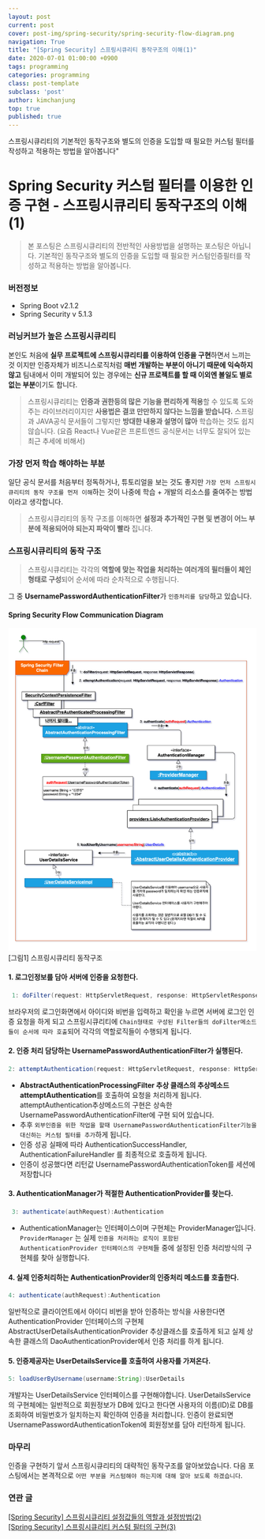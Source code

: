 ```yaml
---
layout: post
current: post
cover: post-img/spring-security/spring-security-flow-diagram.png
navigation: True
title: "[Spring Security] 스프링시큐리티 동작구조의 이해(1)"
date: 2020-07-01 01:00:00 +0900
tags: programming
categories: programming
class: post-template
subclass: 'post'
author: kimchanjung
top: true
published: true
---
```


스프링시큐리티의 기본적인 동작구조와 별도의 인증을 도입할 때 필요한 커스텀 필터를 작성하고 적용하는 방법을 알아봅니다"

# Spring Security 커스텀 필터를 이용한 인증 구현 - 스프링시큐리티 동작구조의 이해(1)
> 본 포스팅은 스프링시큐리티의 전반적인 사용방법을 설명하는 포스팅은 아닙니다. 기본적인 동작구조와 별도의 인증을 도입할 때 필요한 커스텀인증필터를 작성하고 적용하는 방법을 알아봅니다.

### 버전정보
- Spring Boot v2.1.2
- Spring Security v 5.1.3

### 러닝커브가 높은 스프링시큐리티
본인도 처음에 **실무 프로젝트에 스프링시큐리티를 이용하여 인증을 구현**하면서 느끼는 것 이지만 인증자체가 비즈니스로직처럼 **매번 개발하는 부분이 아니기 때문에 익숙하지 않고** 팀내에서 이미 개발되어 있는 경우에는 **신규 프로젝트를 할 때 이외엔 볼일도 별로 없는 부분**이기도 합니다.  
> 스프링시큐리티는 **인증과 권한등의 많은 기능을 편리하게 적용**할 수 있도록 도와 주는 라이브러리이지만 **사용법은 결코 만만하지 않다는 느낌을 받습니다.** 스프링과 JAVA공식 문서들이 그렇지만 **방대한 내용과 설명이 많아** 학습하는 것도 쉽지 않습니다. (요즘 React나 Vue같은 프론트엔드 공식문서는 너무도 잘되어 있는 최근 추세에 비해서)  

### 가장 먼저 학습 해야하는 부분
일단 공식 문서를 처음부터 정독하거나, 튜토리얼을 보는 것도 좋지만 `가장 먼저 스프링시큐리티의 동작 구조를 먼저 이해`하는 것이 나중에 학습 + 개발의 리소스를 줄여주는 방법이라고 생각합니다. 
> 스프링시큐리티의 동작 구조를 이해하면 **설정과 추가적인 구현 및 변경이 어느 부분에 적용되어야 되는지 파악이 빨라** 집니다.

### 스프링시큐리티의 동작 구조
> 스프링시큐리티는 각각의 **역할에 맞는 작업을 처리하는 여러개의 필터들이 체인형태로 구성**되어 순서에 따라 순차적으로 수행됩니다.   

그 중 **UsernamePasswordAuthenticationFilter**가 `인증처리를 담당`하고 있습니다.  
#### Spring Security Flow Communication Diagram
![spring-security-flow-diagram](/post-img/spring-security/spring-security-flow-diagram.png)
[그림1] 스프링시큐리티 동작구조

#### 1. 로그인정보를 담아 서버에 인증을 요청한다.
```java
 1: doFilter(request: HttpServletRequest, response: HttpServletResponse)
```  
브라우저의 로그인화면에서 아이디와 비번을 입력하고 확인을 누르면 서버에 로그인 인증 요청을 하게 되고 
스프링시큐리티에 `Chain형태로 구성된 Filter들의 doFilter메소드들이 순서에 따라 호출`되어 각각의 역할로직들이 수행되게 됩니다.

#### 2. 인증 처리 담당하는 UsernamePasswordAuthenticationFilter가 실행된다.
```java
2: attemptAuthentication(request: HttpServletRequest, response: HttpServletResponse):Authentication  
```  
- **AbstractAuthenticationProcessingFilter 추상 클래스의 추상메소드 attemptAuthentication**를 호출하여 요청을 처리하게 됩니다. attemptAuthentication추상메소드의 구현은 상속한 UsernamePasswordAuthenticationFilter에 구현 되어 있습니다. 
- 추후 `외부인증을 위한 작업을 할때 UsernamePasswordAuthenticationFilter기능을 대신하는 커스텀 필터를 추가`하게 됩니다. 
- 인증 성공 실패에 따라 AuthenticationSuccessHandler, AuthenticationFailureHandler 를 최종적으로 호출하게 됩니다.
- 인증이 성공했다면 리턴값 UsernamePasswordAuthenticationToken를 세션에 저장합니다


#### 3. AuthenticationManager가 적절한 AuthenticationProvider를 찾는다.
```java
 3: authenticate(authRequest):Authentication  
``` 

- AuthenticationManager는 인터페이스이며 구현체는 ProviderManager입니다. `ProviderManager`
는 실제 `인증을 처리하는 로직이 포함된 AuthenticationProvider 인터페이스의 구현체`들 중에 설정된 인증 처리방식의 구현체를 찾아 실행합니다.

#### 4. 실제 인증처리하는 AuthenticationProvider의 인증처리 메소드를 호출한다.
```java
4: authenticate(authRequest):Authentication   
```   
일반적으로 클라이언트에서 아이디 비번을 받아 인증하는 방식을 사용한다면 AuthenticationProvider 인터페이스의 구현체 AbstractUserDetailsAuthenticationProvider 추상클래스를 호출하게 되고 실제 상속한 클래스의 DaoAuthenticationProvider에서 인증 처리를 하게 됩니다. 

#### 5. 인증제공자는 UserDetailsService를 호출하여 사용자를 가져온다.
```java
5: loadUserByUsername(username:String):UserDetails  
```  
개발자는 UserDetailsService 인터페이스를 구현해야합니다. UserDetailsService의 구현체에는 일반적으로 회원정보가 DB에 있다고 한다면 사용자의 이름(ID)로 DB를 조회하여 비밀번호가 일치하는지 확인하여 인증을 처리합니다. 인증이 완료되면 UsernamePasswordAuthenticationToken에 회원정보를 담아 리턴하게 됩니다.

### 마무리
인증을 구현하기 앞서 스프링시큐리티의 대략적인 동작구조를 알아보았습니다. 다음 포스팅에서는 본격적으로 `어떤 부분을 커스텀해야 하는지에 대해 알아 보도록 하겠습니다`.


### 연관 글
[[Spring Security] 스프링시큐리티 설정값들의 역할과 설정방법(2)](/spring/2020/07/02/spring-security-02.html)  
[[Spring Security] 스프링시큐리티 커스텀 필터의 구현(3)](/spring/2020/07/03/spring-security-03.html)
